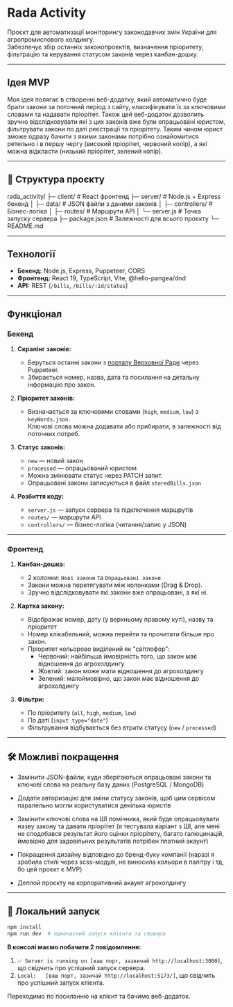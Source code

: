 # Rada Activity

Проєкт для автоматизації моніторингу законодавчих змін України для агропромислового холдингу.  
Забезпечує збір останніх законопроектів, визначення пріоритету, фільтрацію та керування статусом законів через канбан-дошку.

---

## Ідея MVP

Моя ідея полягає в створенні веб-додатку, який автоматично буде брати закони за поточний період з сайту, класифікувати їх за ключовими словами та надавати пріорітет. Також цей веб-додаток дозволить зручно відслідковувати які з цих законів вже були опрацьовані юристом, фільтрувати закони по даті реєстрації та пріорітету. Таким чином юрист зможе одразу бачити з якими законами потрібно ознайомитися ретельно і в першу чергу (високий пріорітет, червоний колір), а які можна відкласти (низький пріорітет, зелений колір).

---

## 📂 Структура проєкту

rada_activity/
├─ client/ # React фронтенд
├─ server/ # Node.js + Express бекенд
│ ├─ data/ # JSON файли з даними законів
│ ├─ controllers/ # Бізнес-логіка
│ ├─ routes/ # Маршрути API
│ └─ server.js # Точка запуску сервера
├─ package.json # Залежності для всього проєкту
└─ README.md

---

## Технології

- **Бекенд:** Node.js, Express, Puppeteer, CORS
- **Фронтенд:** React 19, TypeScript, Vite, @hello-pangea/dnd
- **API:** REST (`/bills`, `/bills/:id/status`)

---

## Функціонал

### Бекенд

1. **Скрапінг законів:**

   - Беруться останні закони з [порталу Верховної Ради](https://itd.rada.gov.ua/billinfo/Bills/period) через Puppeteer.
   - Збирається номер, назва, дата та посилання на детальну інформацію про закон.

2. **Пріоритет законів:**

   - Визначається за ключовими словами (`high`, `medium`, `low`) з `keyWords.json`.  
     Ключові слова можна додавати або прибирати, в залежності від поточних потреб.

3. **Статус законів:**

   - `new` — новий закон
   - `processed` — опрацьований юристом
   - Можна змінювати статус через PATCH запит.
   - Опрацьовані закони записуються в файл `storedBills.json`

4. **Розбиття коду:**
   - `server.js` — запуск сервера та підключення маршрутів
   - `routes/` — маршрути API
   - `controllers/` — бізнес-логіка (читання/запис у JSON)

---

### Фронтенд

1. **Канбан-дошка:**

   - 2 колонки: `Нові закони` та `Опрацьовані закони`
   - Закони можна перетягувати між колонками (Drag & Drop).
   - Зручно відслідковувати які закони вже опрацьовані, а які ні.

2. **Картка закону:**

   - Відображає номер, дату (у верхньому правому куті), назву та пріоритет
   - Номер клікабельний, можна перейти та прочитати більше про закон.
   - Пріоритет кольорово виділений як "світлофор":
     - Червоний: найбільша ймовірність того, що закон має відношення до агрохолдингу
     - Жовтий: закон може мати відношення до агрохолдингу
     - Зелений: малоймовірно, що закон має відношення до агрохолдингу

3. **Фільтри:**

   - По пріоритету (`all`, `high`, `medium`, `low`)
   - По даті (`input type="date"`)
   - Фільтрування відбувається без втрати статусу (`new` / `processed`)

---

## 🛠 Можливі покращення

- Замінити JSON-файли, куди зберігаються опрацьовані закони та ключові слова на реальну базу даних (PostgreSQL / MongoDB)

- Додати авторизацію для зміни статусу законів, щоб цим сервісом паралельно могли користуватися декілька юристів

- Замінити ключові слова на ШІ помічника, який буде опрацьовувати назву закону та давати пріорітет (я тестувала варіант з ШІ, але мені не сподобався результат його оцінки пріорітету, багато галюцинацій, ймовірно для задовільних результатів потрібен платний акаунт)

- Покращення дизайну відповідно до бренд-буку компанії (наразі я зробила стилі через scss-модулі, не виносила кольори в палітру і тд, бо цей проєкт є MVP)

- Деплой проєкту на корпоративний акаунт агрохолдингу

---

## 🚀 Локальний запуск

```bash
npm install
npm run dev  # одночасний запуск клієнта та сервера

```

**В консолі маємо побачити 2 повідомлення:**

1. `✅ Server is running on [ваш порт, зазвичай http://localhost:3000]`, що свідчить про успішний запуск сервера.
2. `Local:   [ваш порт, зазичай http://localhost:5173/]`, що свідчить про успішний запуск клієнта.

Переходимо по посиланню на клієнт та бачимо веб-додаток.
